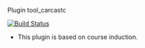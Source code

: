 Plugin tool_carcastc

[![Build Status](https://app.travis-ci.com/carcastc/moodle-tool_carcastc.svg?branch=master)](https://app.travis-ci.com/carcastc/moodle-tool_carcastc)

- This plugin is based on course induction.